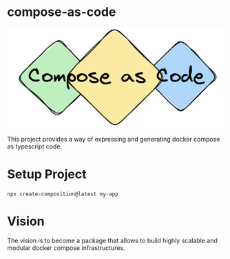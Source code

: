 # compose-as-code

![Compose as Code](./.github/assets/logo.png)

This project provides a way of expressing and generating docker compose as typescript code.

# Setup Project

`npx create-composition@latest my-app`

# Vision

The vision is to become a package that allows to build highly scalable and modular docker compose infrastructures.
